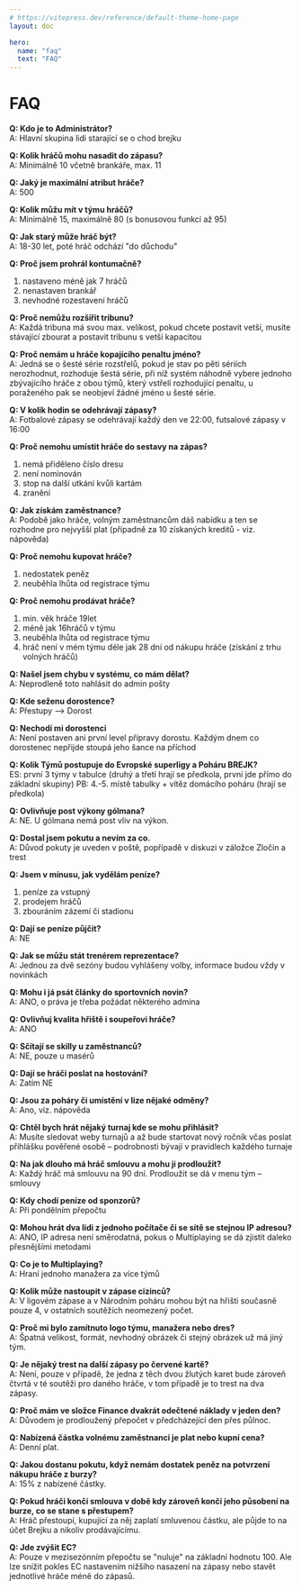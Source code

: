```yaml
---
# https://vitepress.dev/reference/default-theme-home-page
layout: doc

hero:
  name: "faq"
  text: "FAQ"
---
```


# FAQ

**Q: Kdo je to Administrátor?**  
A: Hlavní skupina lidi starající se o chod brejku

**Q: Kolik hráčů mohu nasadit do zápasu?**  
A: Minimálně 10 včetně brankáře, max. 11

**Q: Jaký je maximální atribut hráče?**  
A: 500

**Q: Kolik můžu mít v týmu hráčů?**  
A: Minimálně 15, maximálně 80 (s bonusovou funkcí až 95)

**Q: Jak starý může hráč být?**  
A: 18-30 let, poté hráč odchází "do důchodu"

**Q: Proč jsem prohrál kontumačně?**  
1) nastaveno méně jak 7 hráčů
2) nenastaven brankář
3) nevhodné rozestavení hráčů

**Q: Proč nemůžu rozšířit tribunu?**  
A: Každá tribuna má svou max. velikost, pokud chcete postavit vetší, musíte stávající zbourat a postavit tribunu s vetší kapacitou

**Q: Proč nemám u hráče kopajícího penaltu jméno?**  
A: Jedná se o šesté série rozstřelů, pokud je stav po pěti sériích nerozhodnut, rozhoduje šestá série, při níž systém náhodně vybere jednoho zbývajícího hráče z obou týmů, který vstřelí rozhodující penaltu, u poraženého pak se neobjeví žádné jméno u šesté série.

**Q: V kolik hodin se odehrávají zápasy?**  
A: Fotbalové zápasy se odehrávají každý den ve 22:00, futsalové zápasy v 16:00

**Q: Proč nemohu umístit hráče do sestavy na zápas?**  
1) nemá přiděleno číslo dresu
2) není nominován 
3) stop na další utkání kvůli kartám
4) zranění

**Q: Jak získám zaměstnance?**  
A: Podobě jako hráče, volným zaměstnancům dáš nabídku a ten se rozhodne pro nejvyšší plat (případně za 10 získaných kreditů - viz. nápověda)

**Q: Proč nemohu kupovat hráče?**  
1) nedostatek peněz
2) neuběhla lhůta od registrace týmu

**Q: Proč nemohu prodávat hráče?**  
1) min. věk hráče 19let
2) méně jak 16hráčů v týmu
3) neuběhla lhůta od registrace týmu
4) hráč není v mém týmu déle jak 28 dní od nákupu hráče (získání z trhu volných hráčů)

**Q: Našel jsem chybu v systému, co mám dělat?**  
A: Neprodleně toto nahlásit do admin pošty

**Q: Kde seženu dorostence?**  
A: Přestupy --> Dorost 

**Q: Nechodí mi dorostenci**  
A: Není postaven ani první level přípravy dorostu. Každým dnem co dorostenec nepřijde stoupá jeho šance na příchod

**Q: Kolik Týmů postupuje do Evropské superligy a Poháru BREJK?**  
ES: první 3 týmy v tabulce (druhý a třetí hrají se předkola, první jde přímo do základní skupiny)
PB: 4.-5. místě tabulky + vítěz domácího poháru (hrají se předkola)

**Q: Ovlivňuje post výkony gólmana?**  
A: NE. U gólmana nemá post vliv na výkon.

**Q: Dostal jsem pokutu a nevím za co.**  
A: Důvod pokuty je uveden v poště, popřípadě v diskuzi v záložce Zločin a trest

**Q: Jsem v mínusu, jak vydělám peníze?**  
1) peníze za vstupný
2) prodejem hráčů
3) zbouráním zázemí či stadionu

**Q: Dají se peníze půjčit?**  
A: NE 

**Q: Jak se můžu stát trenérem reprezentace?**  
A: Jednou za dvě sezóny budou vyhlášeny volby, informace budou vždy v novinkách

**Q: Mohu i já psát články do sportovních novin?**  
A: ANO, o práva je třeba požádat některého admina

**Q: Ovlivňuj kvalita hřiště i soupeřovi hráče?**  
A: ANO

**Q: Sčítají se skilly u zaměstnanců?**  
A: NE, pouze u masérů

**Q: Dají se hráči poslat na hostování?**  
A: Zatím NE

**Q: Jsou za poháry či umístění v lize nějaké odměny?**  
A: Ano, viz. nápověda

**Q: Chtěl bych hrát nějaký turnaj kde se mohu přihlásit?**  
A: Musíte sledovat weby turnajů a až bude startovat nový ročník včas poslat přihlášku pověřené osobě – podrobnosti bývají v pravidlech každého turnaje

**Q: Na jak dlouho má hráč smlouvu a mohu ji prodloužit?**  
A: Každý hráč má smlouvu na 90 dní. Prodloužit se dá v menu tým – smlouvy

**Q: Kdy chodí peníze od sponzorů?**  
A: Při pondělním přepočtu

**Q: Mohou hrát dva lidi z jednoho počítače či se sítě se stejnou IP adresou?**  
A: ANO, IP adresa není směrodatná, pokus o Multiplaying se dá zjistit daleko přesnějšími metodami

**Q: Co je to Multiplaying?**  
A: Hraní jednoho manažera za více týmů

**Q: Kolik může nastoupit v zápase cizinců?**  
A: V ligovém zápase a v Národním poháru mohou být na hřišti současně pouze 4, v ostatních soutěžích neomezený počet.

**Q: Proč mi bylo zamítnuto logo týmu, manažera nebo dres?**  
A: Špatná velikost, formát, nevhodný obrázek či stejný obrázek už má jiný tým.

**Q: Je nějaký trest na další zápasy po červené kartě?**  
A: Není, pouze v případě, že jedna z těch dvou žlutých karet bude zároveň čtvrtá v té soutěži pro daného hráče, v tom případě je to trest na dva zápasy.

**Q: Proč mám ve složce Finance dvakrát odečtené náklady v jeden den?**  
A: Důvodem je prodloužený přepočet v předcházející den přes půlnoc.

**Q: Nabízená částka volnému zaměstnanci je plat nebo kupní cena?**  
A: Denní plat.

**Q: Jakou dostanu pokutu, když nemám dostatek peněz na potvrzení nákupu hráče z burzy?**  
A: 15% z nabízené částky.

**Q: Pokud hráči končí smlouva v době kdy zároveň končí jeho působení na burze, co se stane s přestupem?**  
A: Hráč přestoupí, kupující za něj zaplatí smluvenou částku, ale půjde to na účet Brejku a nikoliv prodávajícímu.

**Q: Jde zvýšit EC?**  
A: Pouze v mezisezónním přepočtu se "nuluje" na základní hodnotu 100. Ale lze snížit pokles EC nastavením nižšího nasazení na zápasy nebo stavět jednotlivé hráče méně do zápasů.